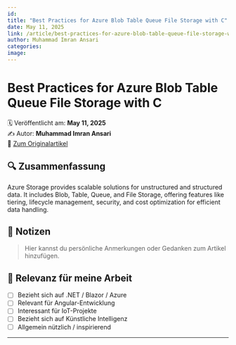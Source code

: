 ```yaml
---
id: 
title: "Best Practices for Azure Blob Table Queue File Storage with C"
date: May 11, 2025
link: /article/best-practices-for-azure-blob-table-queue-file-storage-with-c-sharp/
author: Muhammad Imran Ansari
categories: 
image: 
---
```


# Best Practices for Azure Blob Table Queue File Storage with C

🗓️ Veröffentlicht am: **May 11, 2025**  
✍️ Autor: **Muhammad Imran Ansari**  
🔗 [Zum Originalartikel](/article/best-practices-for-azure-blob-table-queue-file-storage-with-c-sharp/)

## 🔍 Zusammenfassung

Azure Storage provides scalable solutions for unstructured and structured data. It includes Blob, Table, Queue, and File Storage, offering features like tiering, lifecycle management, security, and cost optimization for efficient data handling. 

## 📌 Notizen

> Hier kannst du persönliche Anmerkungen oder Gedanken zum Artikel hinzufügen.

## 🧠 Relevanz für meine Arbeit

- [ ] Bezieht sich auf .NET / Blazor / Azure
- [ ] Relevant für Angular-Entwicklung
- [ ] Interessant für IoT-Projekte
- [ ] Bezieht sich auf Künstliche Intelligenz
- [ ] Allgemein nützlich / inspirierend

---
